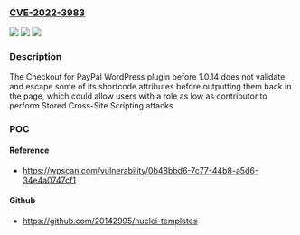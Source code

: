 ### [CVE-2022-3983](https://cve.mitre.org/cgi-bin/cvename.cgi?name=CVE-2022-3983)
![](https://img.shields.io/static/v1?label=Product&message=Checkout%20for%20PayPal&color=blue)
![](https://img.shields.io/static/v1?label=Version&message=%3D%200%20&color=brighgreen)
![](https://img.shields.io/static/v1?label=Vulnerability&message=CWE-79%20Cross-Site%20Scripting%20(XSS)&color=brighgreen)

### Description

The Checkout for PayPal WordPress plugin before 1.0.14 does not validate and escape some of its shortcode attributes before outputting them back in the page, which could allow users with a role as low as contributor to perform Stored Cross-Site Scripting attacks

### POC

#### Reference
- https://wpscan.com/vulnerability/0b48bbd6-7c77-44b8-a5d6-34e4a0747cf1

#### Github
- https://github.com/20142995/nuclei-templates

